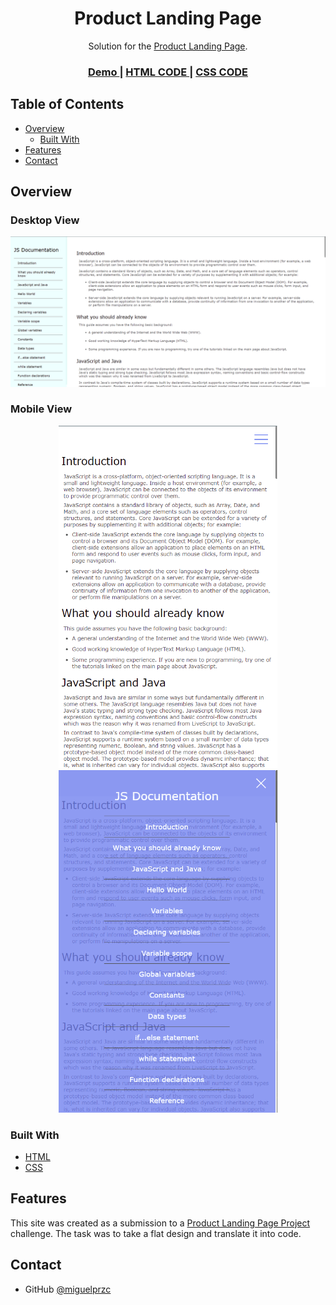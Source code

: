 <!-- Please update value in the {}  -->

<h1 align="center">Product Landing Page</h1>

<div align="center">
   Solution for the <a href="https://www.freecodecamp.org/learn/responsive-web-design/responsive-web-design-projects/build-a-technical-documentation-page" target="_blank">Product Landing Page</a>.
</div>

<div align="center">
  <h3>
    <a href="https://miguelprzc.github.io/technical-documentation-page/">
      Demo
    </a>
    <span> | </span>
    <a href="https://github.com/miguelprzc/technical-documentation-page/blob/main/index.html">
      HTML CODE
    </a>
    <span> | </span>
    <a href="https://github.com/miguelprzc/technical-documentation-page/blob/main/styles.css">
      CSS CODE
    </a>
  </h3>
</div>

<!-- TABLE OF CONTENTS -->

## Table of Contents

- [Overview](#overview)
  - [Built With](#built-with)
- [Features](#features)
- [Contact](#contact)

<!-- OVERVIEW -->

## Overview

<h3>Desktop View</h3>

![](images/screencapture-desktop.png)

<h3>Mobile View</h3>

<div align="center">
<img src="images/screencapture-mobile-1.png" width="350" />
</div>

<div align="center">
<img src="images/screencapture-mobile-2.png" width="350"/>
</div>

### Built With

<!-- This section should list any major frameworks that you built your project using. Here are a few examples.-->

- [HTML](https://html.spec.whatwg.org/multipage/)
- [CSS](https://www.w3.org/Style/CSS/)

## Features

<!-- List the features of your application or follow the template. Don't share the figma file here :) -->

This site was created as a submission to a [Product Landing Page Project](https://www.freecodecamp.org/learn/responsive-web-design/responsive-web-design-projects/build-a-technical-documentation-pagee) challenge. The task was to take a flat design and translate it into code.

## Contact

- GitHub [@miguelprzc](https://github.com/miguelprzc)
